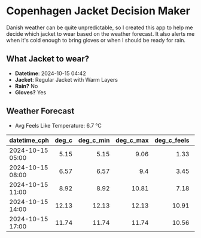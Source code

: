
# Copenhagen Jacket Decision Maker

Danish weather can be quite unpredictable, so I created this app to help me decide which jacket to wear based on the weather forecast. 
It also alerts me when it's cold enough to bring gloves or when I should be ready for rain.

## What Jacket to wear?

- **Datetime**: 2024-10-15 04:42
- **Jacket**: Regular Jacket with Warm Layers
- **Rain?** No
- **Gloves?** Yes

## Weather Forecast
- Avg Feels Like Temperature: 6.7 °C

| datetime_cph     |   deg_c |   deg_c_min |   deg_c_max |   deg_c_feels | weather   | wind   | rain   |
|:-----------------|--------:|------------:|------------:|--------------:|:----------|:-------|:-------|
| 2024-10-15 05:00 |    5.15 |        5.15 |        9.06 |          1.33 | Clouds    | Medium | None   |
| 2024-10-15 08:00 |    6.57 |        6.57 |        9.4  |          3.45 | Clouds    | Low    | None   |
| 2024-10-15 11:00 |    8.92 |        8.92 |       10.81 |          7.18 | Clouds    | Low    | None   |
| 2024-10-15 14:00 |   12.13 |       12.13 |       12.13 |         10.91 | Clouds    | Low    | None   |
| 2024-10-15 17:00 |   11.74 |       11.74 |       11.74 |         10.56 | Clouds    | Low    | None   |
        
